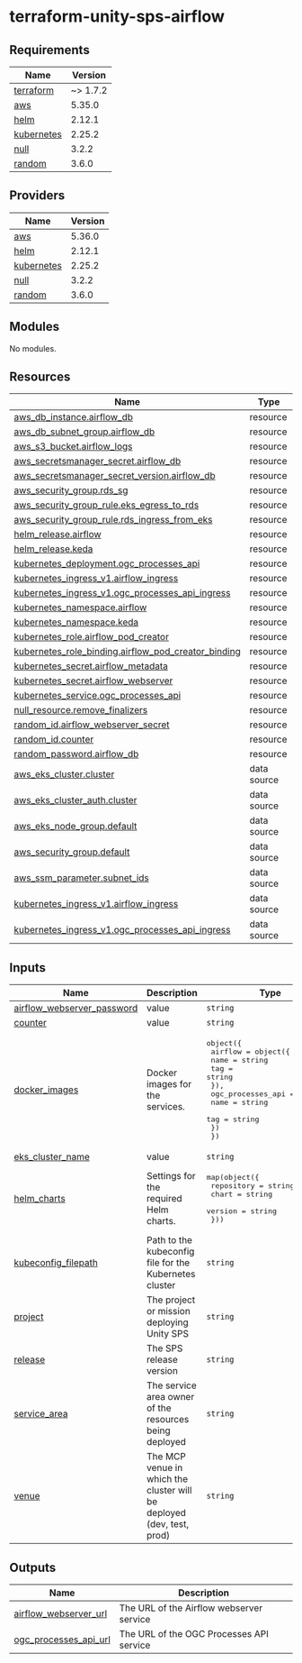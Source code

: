 # terraform-unity-sps-airflow

<!-- BEGINNING OF PRE-COMMIT-TERRAFORM DOCS HOOK -->
## Requirements

| Name | Version |
|------|---------|
| <a name="requirement_terraform"></a> [terraform](#requirement\_terraform) | ~> 1.7.2 |
| <a name="requirement_aws"></a> [aws](#requirement\_aws) | 5.35.0 |
| <a name="requirement_helm"></a> [helm](#requirement\_helm) | 2.12.1 |
| <a name="requirement_kubernetes"></a> [kubernetes](#requirement\_kubernetes) | 2.25.2 |
| <a name="requirement_null"></a> [null](#requirement\_null) | 3.2.2 |
| <a name="requirement_random"></a> [random](#requirement\_random) | 3.6.0 |

## Providers

| Name | Version |
|------|---------|
| <a name="provider_aws"></a> [aws](#provider\_aws) | 5.36.0 |
| <a name="provider_helm"></a> [helm](#provider\_helm) | 2.12.1 |
| <a name="provider_kubernetes"></a> [kubernetes](#provider\_kubernetes) | 2.25.2 |
| <a name="provider_null"></a> [null](#provider\_null) | 3.2.2 |
| <a name="provider_random"></a> [random](#provider\_random) | 3.6.0 |

## Modules

No modules.

## Resources

| Name | Type |
|------|------|
| [aws_db_instance.airflow_db](https://registry.terraform.io/providers/hashicorp/aws/5.35.0/docs/resources/db_instance) | resource |
| [aws_db_subnet_group.airflow_db](https://registry.terraform.io/providers/hashicorp/aws/5.35.0/docs/resources/db_subnet_group) | resource |
| [aws_s3_bucket.airflow_logs](https://registry.terraform.io/providers/hashicorp/aws/5.35.0/docs/resources/s3_bucket) | resource |
| [aws_secretsmanager_secret.airflow_db](https://registry.terraform.io/providers/hashicorp/aws/5.35.0/docs/resources/secretsmanager_secret) | resource |
| [aws_secretsmanager_secret_version.airflow_db](https://registry.terraform.io/providers/hashicorp/aws/5.35.0/docs/resources/secretsmanager_secret_version) | resource |
| [aws_security_group.rds_sg](https://registry.terraform.io/providers/hashicorp/aws/5.35.0/docs/resources/security_group) | resource |
| [aws_security_group_rule.eks_egress_to_rds](https://registry.terraform.io/providers/hashicorp/aws/5.35.0/docs/resources/security_group_rule) | resource |
| [aws_security_group_rule.rds_ingress_from_eks](https://registry.terraform.io/providers/hashicorp/aws/5.35.0/docs/resources/security_group_rule) | resource |
| [helm_release.airflow](https://registry.terraform.io/providers/hashicorp/helm/2.12.1/docs/resources/release) | resource |
| [helm_release.keda](https://registry.terraform.io/providers/hashicorp/helm/2.12.1/docs/resources/release) | resource |
| [kubernetes_deployment.ogc_processes_api](https://registry.terraform.io/providers/hashicorp/kubernetes/2.25.2/docs/resources/deployment) | resource |
| [kubernetes_ingress_v1.airflow_ingress](https://registry.terraform.io/providers/hashicorp/kubernetes/2.25.2/docs/resources/ingress_v1) | resource |
| [kubernetes_ingress_v1.ogc_processes_api_ingress](https://registry.terraform.io/providers/hashicorp/kubernetes/2.25.2/docs/resources/ingress_v1) | resource |
| [kubernetes_namespace.airflow](https://registry.terraform.io/providers/hashicorp/kubernetes/2.25.2/docs/resources/namespace) | resource |
| [kubernetes_namespace.keda](https://registry.terraform.io/providers/hashicorp/kubernetes/2.25.2/docs/resources/namespace) | resource |
| [kubernetes_role.airflow_pod_creator](https://registry.terraform.io/providers/hashicorp/kubernetes/2.25.2/docs/resources/role) | resource |
| [kubernetes_role_binding.airflow_pod_creator_binding](https://registry.terraform.io/providers/hashicorp/kubernetes/2.25.2/docs/resources/role_binding) | resource |
| [kubernetes_secret.airflow_metadata](https://registry.terraform.io/providers/hashicorp/kubernetes/2.25.2/docs/resources/secret) | resource |
| [kubernetes_secret.airflow_webserver](https://registry.terraform.io/providers/hashicorp/kubernetes/2.25.2/docs/resources/secret) | resource |
| [kubernetes_service.ogc_processes_api](https://registry.terraform.io/providers/hashicorp/kubernetes/2.25.2/docs/resources/service) | resource |
| [null_resource.remove_finalizers](https://registry.terraform.io/providers/hashicorp/null/3.2.2/docs/resources/resource) | resource |
| [random_id.airflow_webserver_secret](https://registry.terraform.io/providers/hashicorp/random/3.6.0/docs/resources/id) | resource |
| [random_id.counter](https://registry.terraform.io/providers/hashicorp/random/3.6.0/docs/resources/id) | resource |
| [random_password.airflow_db](https://registry.terraform.io/providers/hashicorp/random/3.6.0/docs/resources/password) | resource |
| [aws_eks_cluster.cluster](https://registry.terraform.io/providers/hashicorp/aws/5.35.0/docs/data-sources/eks_cluster) | data source |
| [aws_eks_cluster_auth.cluster](https://registry.terraform.io/providers/hashicorp/aws/5.35.0/docs/data-sources/eks_cluster_auth) | data source |
| [aws_eks_node_group.default](https://registry.terraform.io/providers/hashicorp/aws/5.35.0/docs/data-sources/eks_node_group) | data source |
| [aws_security_group.default](https://registry.terraform.io/providers/hashicorp/aws/5.35.0/docs/data-sources/security_group) | data source |
| [aws_ssm_parameter.subnet_ids](https://registry.terraform.io/providers/hashicorp/aws/5.35.0/docs/data-sources/ssm_parameter) | data source |
| [kubernetes_ingress_v1.airflow_ingress](https://registry.terraform.io/providers/hashicorp/kubernetes/2.25.2/docs/data-sources/ingress_v1) | data source |
| [kubernetes_ingress_v1.ogc_processes_api_ingress](https://registry.terraform.io/providers/hashicorp/kubernetes/2.25.2/docs/data-sources/ingress_v1) | data source |

## Inputs

| Name | Description | Type | Default | Required |
|------|-------------|------|---------|:--------:|
| <a name="input_airflow_webserver_password"></a> [airflow\_webserver\_password](#input\_airflow\_webserver\_password) | value | `string` | n/a | yes |
| <a name="input_counter"></a> [counter](#input\_counter) | value | `string` | n/a | yes |
| <a name="input_docker_images"></a> [docker\_images](#input\_docker\_images) | Docker images for the services. | <pre>object({<br>    airflow = object({<br>      name = string<br>      tag  = string<br>    }),<br>    ogc_processes_api = object({<br>      name = string<br>      tag  = string<br>    })<br>  })</pre> | n/a | yes |
| <a name="input_eks_cluster_name"></a> [eks\_cluster\_name](#input\_eks\_cluster\_name) | value | `string` | n/a | yes |
| <a name="input_helm_charts"></a> [helm\_charts](#input\_helm\_charts) | Settings for the required Helm charts. | <pre>map(object({<br>    repository = string<br>    chart      = string<br>    version    = string<br>  }))</pre> | n/a | yes |
| <a name="input_kubeconfig_filepath"></a> [kubeconfig\_filepath](#input\_kubeconfig\_filepath) | Path to the kubeconfig file for the Kubernetes cluster | `string` | n/a | yes |
| <a name="input_project"></a> [project](#input\_project) | The project or mission deploying Unity SPS | `string` | n/a | yes |
| <a name="input_release"></a> [release](#input\_release) | The SPS release version | `string` | n/a | yes |
| <a name="input_service_area"></a> [service\_area](#input\_service\_area) | The service area owner of the resources being deployed | `string` | n/a | yes |
| <a name="input_venue"></a> [venue](#input\_venue) | The MCP venue in which the cluster will be deployed (dev, test, prod) | `string` | n/a | yes |

## Outputs

| Name | Description |
|------|-------------|
| <a name="output_airflow_webserver_url"></a> [airflow\_webserver\_url](#output\_airflow\_webserver\_url) | The URL of the Airflow webserver service |
| <a name="output_ogc_processes_api_url"></a> [ogc\_processes\_api\_url](#output\_ogc\_processes\_api\_url) | The URL of the OGC Processes API service |
<!-- END OF PRE-COMMIT-TERRAFORM DOCS HOOK -->
